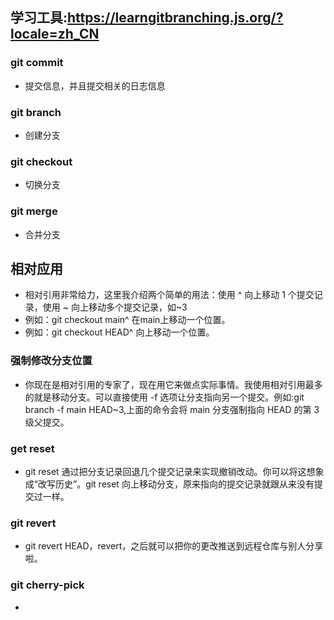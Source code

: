 ## 学习工具:https://learngitbranching.js.org/?locale=zh_CN
### git commit
- 提交信息，并且提交相关的日志信息

### git branch
- 创建分支

### git checkout
- 切换分支

### git merge
- 合并分支


## 相对应用
- 相对引用非常给力，这里我介绍两个简单的用法：使用 ^ 向上移动 1 个提交记录，使用 ~<num> 向上移动多个提交记录，如~3
- 例如：git checkout main^ 在main上移动一个位置。
- 例如：git checkout HEAD^ 向上移动一个位置。
### 强制修改分支位置
- 你现在是相对引用的专家了，现在用它来做点实际事情。我使用相对引用最多的就是移动分支。可以直接使用 -f 选项让分支指向另一个提交。例如:git branch -f main HEAD~3,上面的命令会将 main 分支强制指向 HEAD 的第 3 级父提交。

### get reset
- git reset 通过把分支记录回退几个提交记录来实现撤销改动。你可以将这想象成“改写历史”。git reset 向上移动分支，原来指向的提交记录就跟从来没有提交过一样。

### git revert
- git revert HEAD，revert，之后就可以把你的更改推送到远程仓库与别人分享啦。

### git cherry-pick
- 